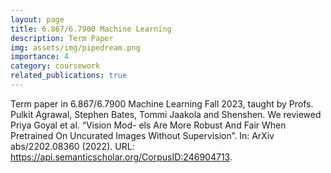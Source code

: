 ```yaml
---
layout: page
title: 6.867/6.7900 Machine Learning
description: Term Paper
img: assets/img/pipedream.png
importance: 4
category: coursework
related_publications: true
---
```


Term paper in 6.867/6.7900 Machine Learning Fall 2023, taught by Profs. Pulkit Agrawal, Stephen Bates, Tommi Jaakola and Shenshen. We reviewed Priya Goyal et al. “Vision Mod-
els Are More Robust And Fair When Pretrained On Uncurated Images Without Supervision”. In: ArXiv abs/2202.08360 (2022). URL: https://api.semanticscholar.org/CorpusID:246904713.

<!-- [![Open PDF](https://img.icons8.com/color/48/000000/pdf-2.png)](https://saqzhao.github.io/assets/pdf/6_7900_Term_Paper.pdf){:target="_blank" rel="noopener noreferrer"} -->
